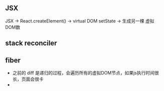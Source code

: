 ## JSX
JSX -> React.createElement() -> virtual DOM
setState -> 生成另一棵 虚拟DOM数

## stack reconciler

## fiber 
- 之前的 diff 是递归的过程，会遍历所有的虚拟DOM节点，如果js执行时间很长，页面会很卡
- 